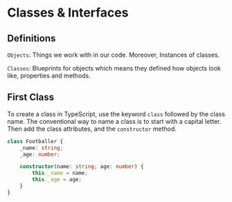 # Classes & Interfaces

## Definitions

`Objects`: Things we work with in our code. Moreover, Instances of classes.

`Classes`: Blueprints for objects which means they defined how objects look like, properties and methods.

## First Class

To create a class in TypeScript, use the keyword `class` followed by the class name. The conventional way to name a class is to start with a capital letter. Then add the class attributes, and the `constructor` method.

```ts
class Footballer {
    _name: string;
    _age: number;

    constructor(name: string; age: number) {
        this._name = name;
        this._age = age;
    }
}
```
